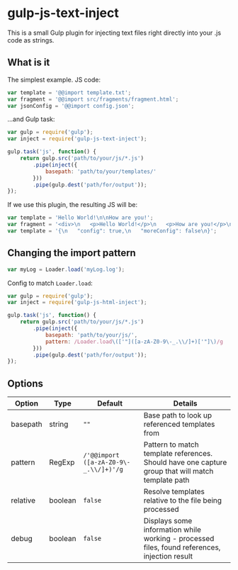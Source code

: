 # gulp-js-text-inject

This is a small Gulp plugin for injecting text files right directly into your .js code as strings.

## What is it

The simplest example. JS code:

```js
var template = '@@import template.txt';
var fragment = '@@import src/fragments/fragment.html';
var jsonConfig = '@@import config.json';
```

...and Gulp task:

```js
var gulp = require('gulp');
var inject = require('gulp-js-text-inject');

gulp.task('js', function() {
    return gulp.src('path/to/your/js/*.js')
        .pipe(inject({
            basepath: 'path/to/your/templates/'
        }))
        .pipe(gulp.dest('path/for/output'));
});
```

If we use this plugin, the resulting JS will be:

```js
var template = 'Hello World!\n\nHow are you!';
var fragment = '<div>\n   <p>Hello World!</p>\n   <p>How are you!</p>\n</div>';
var template = '{\n   "config": true,\n   "moreConfig": false\n}';
```

## Changing the import pattern

```js
var myLog = Loader.load('myLog.log');
```

Config to match `Loader.load`:

```js
var gulp = require('gulp');
var inject = require('gulp-js-html-inject');

gulp.task('js', function() {
    return gulp.src('path/to/your/js/*.js')
        .pipe(inject({
            basepath: 'path/to/your/js/',
            pattern: /Loader.load\(['"]([a-zA-Z0-9\-_.\\/]+)['"]\)/g
        }))
        .pipe(gulp.dest('path/for/output'));
});
```

## Options

Option | Type | Default | Details
------ | ---- | ------- | -------
basepath | string | `""` | Base path to look up referenced templates from
pattern | RegExp | `/'@@import ([a-zA-Z0-9\-_.\\/]+)'/g` | Pattern to match template references. Should have one capture group that will match template path
relative | boolean | `false` | Resolve templates relative to the file being processed
debug | boolean | `false` | Displays some information while working - processed files, found references, injection result
